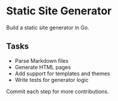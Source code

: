 # Static Site Generator

Build a static site generator in Go.

## Tasks
- Parse Markdown files
- Generate HTML pages
- Add support for templates and themes
- Write tests for generator logic

Commit each step for more contributions.
